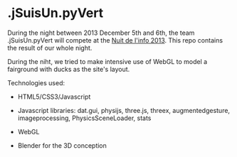 .jSuisUn.pyVert
===============

During the night between 2013 December 5th and 6th, the team .jSuisUn.pyVert will compete at the [Nuit de l'info 2013](http://www.nuitdelinfo.com/). This repo contains the result of our whole night.

During the niht, we tried to make intensive use of WebGL to model a fairground with ducks as the site's layout.

Technologies used:

* HTML5/CSS3/Javascript

* Javascript libraries: dat.gui, physijs, three.js, threex, augmentedgesture, imageprocessing, PhysicsSceneLoader, stats

* WebGL

* Blender for the 3D conception


